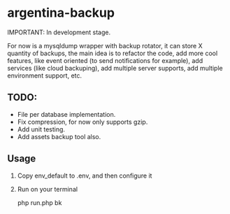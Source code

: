 # argentina-backup

IMPORTANT: In development stage.

For now is a mysqldump wrapper with backup rotator, it can store X quantity of backups, the main idea is to refactor the code, add more cool features, like event oriented (to send notifications for example), add services (like cloud backuping), add multiple server supports, add multiple environment support, etc.

## TODO:
 - File per database implementation.
 - Fix compression, for now only supports gzip.
 - Add unit testing.
 - Add assets backup tool also.
 
 
## Usage

1) Copy env_default to .env, and then configure it

2) Run on your terminal 

    php run.php bk
